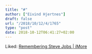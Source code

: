 ```yaml
---
title: "#"
author: ["Eivind Hjertnes"]
draft: false
url: "/2018/10/12/4/1765"
type: "post"
date: 2018-10-12T06:41:27+02:00
---
```


Liked: [Remembering Steve Jobs |
iMore](https://www.imore.com/steve-jobs)
